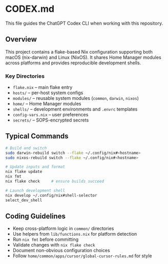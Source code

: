 # CODEX.md

This file guides the ChatGPT Codex CLI when working with this repository.

## Overview

This project contains a flake-based Nix configuration supporting both macOS (nix-darwin) and Linux (NixOS). It shares Home Manager modules across platforms and provides reproducible development shells.

### Key Directories
- `flake.nix` – main flake entry
- `hosts/` – per-host system configs
- `modules/` – reusable system modules (`common`, `darwin`, `nixos`)
- `home/` – Home Manager modules
- `shells/` – development environments and `.envrc` templates
- `config-vars.nix` – user preferences
- `secrets/` – SOPS-encrypted secrets

## Typical Commands
```bash
# Build and switch
sudo darwin-rebuild switch --flake ~/.config/nix#<hostname>
sudo nixos-rebuild switch --flake ~/.config/nix#<hostname>

# Update inputs and format
nix flake update
nix fmt
nix flake check     # ensure builds succeed

# Launch development shell
nix develop ~/.config/nix#shell-selector
select_dev_shell
```

## Coding Guidelines
- Keep cross-platform logic in `common/` directories
- Use helpers from `lib/functions.nix` for platform detection
- Run `nix fmt` before committing
- Validate changes with `nix flake check`
- Document non-obvious configuration choices
- Follow `home/common/apps/cursor/global-cursor-rules.md` for style
